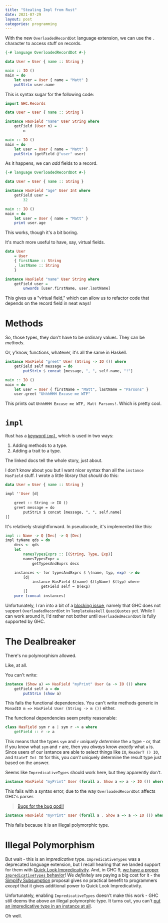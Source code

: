 ```yaml
---
title: "Stealing Impl from Rust"
date: 2021-07-29
layout: post
categories: programming
---
```


With the new `OverloadedRecordDot` language extension, we can use the `.` character to access stuff on records.

```haskell
{-# language OverloadedRecordDot #-}

data User = User { name :: String }

main :: IO ()
main = do
    let user = User { name = "Matt" }
    putStrLn user.name
```

This is syntax sugar for the following code:

```haskell
import GHC.Records

data User = User { name :: String }

instance HasField "name" User String where
    getField (User n) = 
        n

main :: IO ()
main = do
    let user = User { name = "Matt" }
    putStrLn (getField @"user" user)
```

As it happens, we can *add* fields to a record.

```haskell
{-# language OverloadedRecordDot #-}

data User = User { name :: String }

instance HasField "age" User Int where
    getField user = 
        32

main :: IO ()
main = do
    let user = User { name = "Matt" }
    print user.age
```

This works, though it's a bit boring.

It's much more useful to have, say, virtual fields.

```haskell
data User 
    = User
    { firstName :: String
    , lastName :: String
    }

instance HasField "name" User String where
    getField user = 
        unwords [user.firstName, user.lastName]
```

This gives us a "virtual field," which can allow us to refactor code that depends on the record field in neat ways!

# Methods

So, those types, they don't have to be ordinary values.
They can be *methods*.

Or, y'know, functions, whatever, it's all the same in Haskell.

```haskell
instance HasField "greet" User (String -> IO ()) where
    getField self message = do
        putStrLn $ concat [message, ", ", self.name, "!"]

main :: IO ()
main = do
    let user = User { firstName = "Matt", lastName = "Parsons" }
    user.greet "UhhhHHH Excuse me WTF"
```

This prints out `UhhhHHH Excuse me WTF, Matt Parsons!`.
Which is pretty cool.

# `impl`

Rust has a [keyword `impl`](https://doc.rust-lang.org/std/keyword.impl.html), which is used in two ways:

1. Adding methods to a type.
2. Adding a trait to a type.

The linked docs tell the whole story, just about.

I don't know about you but I want nicer syntax than all the `instance HasField` stuff.
I wrote a little library that *should* do this:

```haskell
data User = User { name :: String }

impl ''User [d|

    greet :: String -> IO ()
    greet message = do
        putStrLn $ concat [message, ", ", self.name]
|]
```

It's relatively straightforward.
In pseudocode, it's implemented like this:

```haskell
impl :: Name -> Q [Dec] -> Q [Dec]
impl tyName qds = do
    decs <- qds
    let
        namesTypesExprs :: [(String, Type, Exp)]
        namesTypesExpr =
            getTypesAndExprs decs

    instances <- for typesAndExprs $ \(name, typ, exp) -> do
        [d|
            instance HasField $(name) $(tyName) $(typ) where
                getField self = $(exp)
        |]
    pure (concat instances)
```

Unfortunately, I ran into a bit of a [blocking issue](https://gitlab.haskell.org/ghc/ghc/-/issues/20185), namely that GHC does not support `OverloadedRecordDot` in `TemplateHaskell` `QuasiQuotes` yet.
While I can work around it, I'd rather not bother until `OverloadedRecordDot` is fully supported by GHC.

# The Dealbreaker

There's no polymorphism allowed.

Like, at all.

You can't write:

```haskell
instance (Show a) => HasField "myPrint" User (a -> IO ()) where
    getField self a = do
        putStrLn (show a)
```

This fails the functional dependencies.
You can't write methods generic in `MonadIO m => HasField User (String -> m ())` either.

The functional dependencies seem pretty reasonable:

```haskell
class HasField sym r a | sym r -> a where
    getField :: r -> a
```

This means that the types `sym` and `r` *uniquely determine* the `a` type - or, that if you know what `sym` and `r` are, then you *always* know *exactly* what `a` is.
Since users of our isntance are able to select things like `IO`, `ReaderT () IO`, and `StateT Int IO` for this, you *can't* uniquely determine the result type just based on the answer.

Seems like `ImpredicativeTypes` should work here, but they apparently don't.

```haskell
instance HasField "myPrint" User (forall a. Show a => a -> IO ()) where ...
```

This fails with a syntax error, due to the way `OverloadedRecordDot` affects GHC's parser.

> [Bugs for the bug god!!](https://gitlab.haskell.org/ghc/ghc/-/issues/20186)

```haskell
instance HasField "myPrint" User (forall a . Show a => a -> IO ()) where ...
```

This fails because it is an illegal polymorphic type.

# Illegal Polymorphism

But wait - this is an *impredicative* type.
`ImpredicativeTypes` was a deprecated language extension, but I recall hearing that we landed support for them with [Quick Look Impredicativity](https://github.com/ghc-proposals/ghc-proposals/pull/274).
And, in GHC 9, [we have a proper `ImpredicativeTypes` behavior](https://ghc.gitlab.haskell.org/ghc/doc/users_guide/exts/impredicative_types.html#impredicative-polymorphism)!
We *definitely* are paying a big cost for it - the [Simplify Subsumption](https://gitlab.haskell.org/ghc/ghc/-/wikis/migration/9.0#simplified-subsumption) proposal gives *no* practical benefit  to programmers *except* that it gives additional power to Quick Look Impredicativity.

Unfortunately, enabling `ImpredicativeTypes` doesn't make this work - GHC still deems the above an illegal polymorphic type.
It turns out, you can't [put an impredicative type in an instance at all](https://gitlab.haskell.org/ghc/ghc/-/issues/20188).

Oh well.
